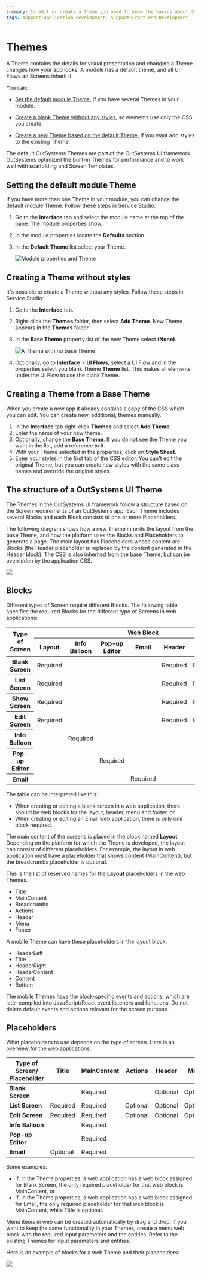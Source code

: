 ```yaml
---
summary: To edit or create a theme you need to know the basics about the theme structure. This document shows how themes integrate into the platform through predefined blocks and placeholders.
tags: support-application_development; support-Front_end_Development
---
```


# Themes

A Theme contains the details for visual presentation and changing a Theme changes how your app looks. A module has a default theme, and all UI Flows an Screens inherit it.

You can:

* [Set the default module Theme](#setting-the-default-module-theme), if you have several Themes in your module.

* [Create a blank Theme without any styles](#creating-a-theme-without-styles), so elements use only the CSS you create.

* [Create a new Theme based on the default Theme](#creating-a-theme-from-a-base-theme), if you want add styles to the existing Theme.

The default OutSystems Themes are part of the OutSystems UI framework. OutSystems optimized the built-in Themes for performance and to work well with scaffolding and Screen Templates.

## Setting the default module Theme

If you have more than one Theme in your module, you can change the default module Theme. Follow these steps in Service Studio:

1. Go to the **Interface** tab and select the module name at the top of the pane. The module properties show.

2. In the module properties locate the **Defaults** section.

3. In the **Default Theme** list select your Theme.

    ![Module properties and Theme](images/module-theme-ss.png?width=300)

## Creating a Theme without styles

It's possible to create a Theme without any styles. Follow these steps in Service Studio:

1. Go to the **Interface** tab.

2. Right-click the **Themes** folder, then select **Add Theme**. New Theme appears in the **Themes** folder.

3. In the **Base Theme** property list of the new Theme select **(None)**.
    
    ![A Theme with no base Theme](images/creating-blank-theme-ss.png?width=300)

4. Optionally, go to **Interface** > **UI Flows**, select a UI Flow and in the properties select you blank Theme **Theme** list. This makes all elements under the UI Flow to use the blank Theme. 

## Creating a Theme from a Base Theme

When you create a new app it already contains a copy of the CSS which you can edit. You can create new, additional, themes manually.

1. In the **Interface** tab right-click **Themes** and select **Add Theme**.
1. Enter the name of your new theme.
1. Optionally, change the **Base Theme**. If you do not see the Theme you want in the list, add a reference to it.
1. With your Theme selected in the properties, click on **Style Sheet**.
1. Enter your styles in the first tab of the CSS editor. You can't edit the original Theme, but you can create new styles with the same class names and override the original styles.

## The structure of a OutSystems UI Theme

The Themes in the OutSystems UI framework follow a structure based on the Screen requirements of an OutSystems app. Each Theme includes several Blocks and each Block consists of one or more Placeholders.

The following diagram shows how a new Theme inherits the layout from the base Theme, and how the platform uses the Blocks and Placeholders to generate a page. The main layout has Placeholders whose content are Blocks (the Header placeholder is replaced by the content generated in the Header block). The CSS is also inherited from the base Theme, but can be overridden by the application CSS.

![](images/themes-concept.png?width=500)

## Blocks

Different types of Screen require different Blocks. The following table specifies the required Blocks for the different type of Screens in web applications:

<table markdown="1">
<thead>
<tr>
<th rowspan="2">
Type of Screen
</th>
<th colspan="7">
Web Block
</th>
</tr>
<tr>
<th>
Layout
</th>
<th>
Info Balloon
</th>
<th>
Pop-up Editor
</th>
<th>
Email
</th>
<th>
Header
</th>
<th>
Menu
</th>
<th>
Footer
</th>
</tr>
</thead>
<tbody>
<tr>
<th>
Blank Screen
</th>
<td>
Required
</td>
<td></td>
<td></td>
<td></td>
<td>
Required
</td>
<td>
Required
</td>
<td>
Required
</td>
</tr>
<tr>
<th>
List Screen
</th>
<td>
Required
</td>
<td></td>
<td></td>
<td></td>
<td>
Required
</td>
<td>
Required
</td>
<td>
Required
</td>
</tr>
<tr>
<th>
Show Screen
</th>
<td>
Required
</td>
<td></td>
<td></td>
<td></td>
<td>
Required
</td>
<td>
Required
</td>
<td>
Required
</td>
</tr>
<tr>
<th>
Edit Screen
</th>
<td>
Required
</td>
<td></td>
<td></td>
<td></td>
<td>
Required
</td>
<td>
Required
</td>
<td>
Required
</td>
</tr>
<tr>
<th>
Info Balloon
</th>
<td></td>
<td>
Required
</td>
<td></td>
<td></td>
<td></td>
<td></td>
<td></td>
</tr>
<tr>
<th>
Pop-up Editor
</th>
<td></td>
<td></td>
<td>
Required
</td>
<td></td>
<td></td>
<td></td>
<td></td>
</tr>
<tr>
<th>
Email
</th>
<td></td>
<td></td>
<td></td>
<td>
Required
</td>
<td></td>
<td></td>
<td></td>
</tr>
</tbody>
</table>

The table can be interpreted like this:

* When creating or editing a blank screen in a web application, there should be web blocks for the layout, header, menu and footer, or
* When creating or editing an Email web application, there is only one block required.

The main content of the screens is placed in the block named **Layout**. Depending on the platform for which the Theme is developed, the layout can consist of different placeholders. For example, the layout in web application must have a placeholder that shows content (MainContent), but the breadcrumbs placeholder is optional.

This is the list of reserved names for the **Layout**  placeholders in the web Themes.

* Title
* MainContent
* Breadcrumbs
* Actions
* Header
* Menu
* Footer

A mobile Theme can have these placeholders in the layout block:

* HeaderLeft
* Title
* HeaderRight
* HeaderContent
* Content
* Bottom

The mobile Themes have the block-specific events and actions, which are later compiled into JavaScript/React event listeners and functions. Do not delete default events and actions relevant for the screen purpose. 

## Placeholders

What placeholders to use depends on the type of screen. Here is an overview for the web applications:

|Type of Screen/</br> Placeholder|Title|MainContent	|Actions|Header|Menu|Footer|
|---|---|---|---|---|---|---|
|**Blank Screen**||Required||Optional|Optional|Optional|
|**List Screen**|Required|Required|Optional|Optional|Optional|Optional|
|**Edit Screen**|Required|Required|Optional|Optional|Optional|Optional|
|**Info Balloon**||Required|||||
|**Pop-up Editor**||Required|||||
|**Email**|Optional|Required|||||

Some examples:

* If, in the Theme properties, a web application has a web block assigned for Blank Screen, the only required placeholder for that web block is MainContent, or
* If, in the Theme properties, a web application has a web block assigned for Email, the only required placeholder for that web block is MainContent, while Title is optional.

Menu items in web can be created automatically by drag and drop. If you want to keep the same functionality in your Themes, create a menu web block with the required input parameters and the entities. Refer to the existing Themes for input parameters and entities.

Here is an example of blocks for a web Theme and their placeholders:

![](images/theme-layout.png?width=300)
